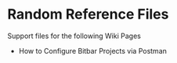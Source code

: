 # Random Reference Files

Support files for the following Wiki Pages
- How to Configure Bitbar Projects via Postman
